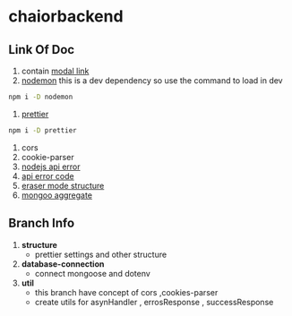 # chaiorbackend

## Link Of Doc 
   1. contain [modal link](https://app.eraser.io/workspace/YtPqZ1VogxGy1jzIDkzj) 
   1. [nodemon](https://www.npmjs.com/package//nodemon)  this is a dev dependency so use the command to load in dev 
```bash
npm i -D nodemon
```
   1. [prettier](https://www.npmjs.com/package/prettier)
```bash
npm i -D prettier
```
   1. cors
   1. cookie-parser
   1. [nodejs api error](https://nodejs.org/api/errors.html)
   1. [api error code](https://developer.mozilla.org/en-US/docs/Web/HTTP/Status)
   1. [eraser mode structure](https://app.eraser.io/workspace/YtPqZ1VogxGy1jzIDkzj)
   1. [mongoo aggregate](https://www.npmjs.com/package/mongoose-aggregate-paginate-v2)

## Branch Info   

 1. **structure**
    - prettier settings and other structure 
 1. **database-connection**
    - connect mongoose and dotenv     
1. **util**
    - this branch have concept of cors ,cookies-parser
    -  create utils for asynHandler , errosResponse , successResponse

 
